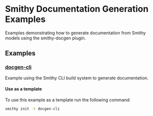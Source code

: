 # Smithy Documentation Generation Examples

Examples demonstrating how to generate documentation from Smithy models using the smithy-docgen plugin.

## Examples

### [docgen-cli](./docgen-cli)
Example using the Smithy CLI build system to generate documentation.

#### Use as a template
To use this example as a template run the following command:

```sh
smithy init -t docgen-cli
```
